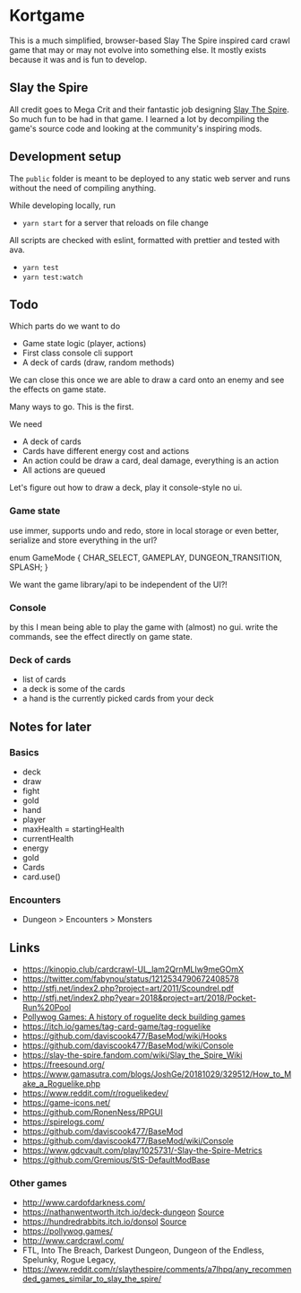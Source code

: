 # Kortgame

This is a much simplified, browser-based Slay The Spire inspired card crawl game that may or may not evolve into something else. It mostly exists because it was and is fun to develop.

## Slay the Spire

All credit goes to Mega Crit and their fantastic job designing [Slay The Spire](https://www.megacrit.com/). So much fun to be had in that game. I learned a lot by decompiling the game's source code and looking at the community's inspiring mods.

## Development setup

The `public` folder is meant to be deployed to any static web server and runs without the need of compiling anything.

While developing locally, run 

- `yarn start` for a server that reloads on file change

All scripts are checked with eslint, formatted with prettier and tested with ava.

- `yarn test`
- `yarn test:watch`

## Todo

Which parts do we want to do

- Game state logic (player, actions)
- First class console cli support
- A deck of cards (draw, random methods)

We can close this once we are able to draw a card onto an enemy and see the effects on game state.

Many ways to go. This is the first.

We need

- A deck of cards
- Cards have different energy cost and actions
- An action could be draw a card, deal damage, everything is an action
- All actions are queued

Let's figure out how to draw a deck, play it console-style no ui.

### Game state

use immer, supports undo and redo, store in local storage or even better, serialize and store everything in the url?

enum GameMode {
 	CHAR_SELECT, GAMEPLAY, DUNGEON_TRANSITION, SPLASH;
}

We want the game library/api to be independent of the UI?!

### Console

by this I mean being able to play the game with (almost) no gui. write the commands, see the effect directly on game state.

### Deck of cards

- list of cards
- a deck is some of the cards
- a hand is the currently picked cards from your deck

## Notes for later

### Basics

- deck
- draw
- fight
- gold
- hand
- player
- maxHealth = startingHealth
- currentHealth
- energy
- gold
- Cards
- card.use()

### Encounters

- Dungeon > Encounters > Monsters

## Links

- https://kinopio.club/cardcrawl-UL_lam2QrnMLIw9meGOmX
- https://twitter.com/fabynou/status/1212534790672408578
- http://stfj.net/index2.php?project=art/2011/Scoundrel.pdf
- http://stfj.net/index2.php?year=2018&project=art/2018/Pocket-Run%20Pool
- [Pollywog Games: A history of roguelite deck building games](https://pollywog.games/rgdb/)
- https://itch.io/games/tag-card-game/tag-roguelike
- https://github.com/daviscook477/BaseMod/wiki/Hooks
- https://github.com/daviscook477/BaseMod/wiki/Console
- https://slay-the-spire.fandom.com/wiki/Slay_the_Spire_Wiki
- https://freesound.org/
- https://www.gamasutra.com/blogs/JoshGe/20181029/329512/How_to_Make_a_Roguelike.php
- https://www.reddit.com/r/roguelikedev/
- https://game-icons.net/
- https://github.com/RonenNess/RPGUI
- https://spirelogs.com/
-	https://github.com/daviscook477/BaseMod
- https://github.com/daviscook477/BaseMod/wiki/Console
- https://www.gdcvault.com/play/1025731/-Slay-the-Spire-Metrics
- https://github.com/Gremious/StS-DefaultModBase

### Other games

- http://www.cardofdarkness.com/
- https://nathanwentworth.itch.io/deck-dungeon [Source](https://github.com/nathanwentworth/deck-dungeon/)
- https://hundredrabbits.itch.io/donsol [Source](https://github.com/hundredrabbits/Donsol/tree/master/desktop/sources/scripts)
- https://pollywog.games/
- http://www.cardcrawl.com/
- FTL, Into The Breach, Darkest Dungeon, Dungeon of the Endless, Spelunky, Rogue Legacy,
- https://www.reddit.com/r/slaythespire/comments/a7lhpq/any_recommended_games_similar_to_slay_the_spire/
